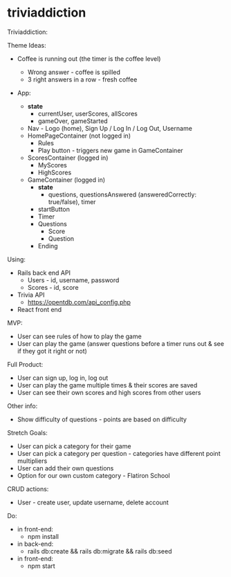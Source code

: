 # triviaddiction

Triviaddiction:

Theme Ideas:
* Coffee is running out (the timer is the coffee level)
    * Wrong answer - coffee is spilled
    * 3 right answers in a row - fresh coffee

* App:
  - **state**
    - currentUser, userScores, allScores
    - gameOver, gameStarted
  * Nav - Logo (home), Sign Up / Log In / Log Out, Username
  * HomePageContainer (not logged in)
      * Rules
      * Play button - triggers new game in GameContainer
  * ScoresContainer (logged in)
    * MyScores
    * HighScores
  * GameContainer (logged in)
    - **state**
      - questions, questionsAnswered (answeredCorrectly: true/false), timer
    - startButton
    * Timer
    * Questions
        * Score
        * Question
    * Ending

Using:
* Rails back end API
    * Users - id, username, password
    * Scores - id, score
* Trivia API
    * https://opentdb.com/api_config.php
* React front end

MVP:
* User can see rules of how to play the game
* User can play the game (answer questions before a timer runs out & see if they got it right or not)

Full Product:
* User can sign up, log in, log out
* User can play the game multiple times & their scores are saved
* User can see their own scores and high scores from other users

Other info:
* Show difficulty of questions - points are based on difficulty

Stretch Goals:
* User can pick a category for their game
* User can pick a category per question - categories have different point multipliers
* User can add their own questions
* Option for our own custom category - Flatiron School

CRUD actions:
* User - create user, update username, delete account



Do:
* in front-end:
  * npm install
* in back-end:
  * rails db:create && rails db:migrate && rails db:seed
* in front-end:
  * npm start
